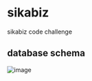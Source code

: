 # sikabiz
sikabiz code challenge
## database schema
![image](https://github.com/user-attachments/assets/28a857e1-71d0-4e98-81b2-4252097ffc1e)
